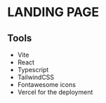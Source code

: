 # LANDING PAGE

## Tools
- Vite
- React
- Typescript
- TailwindCSS
- Fontawesome icons
- Vercel for the deployment
